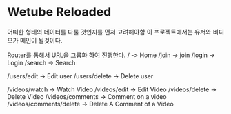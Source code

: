 # Wetube Reloaded

어떠한 형태의 데이터를 다룰 것인지를 먼저 고려해야함
이 프로젝트에서는 유저와 비디오가 메인이 될것이다.

Router를 통해서 URL을 그룹화 하여 진행한다.
/ -> Home
/join -> join
/login -> Login
/search -> Search


/users/edit -> Edit user
/users/delete -> Delete user

/videos/watch -> Watch Video
/videos/edit -> Edit Video
/videos/delete -> Delete Video
/videos/comments -> Comment on a video
/videos/comments/delete -> Delete A Comment of a Video